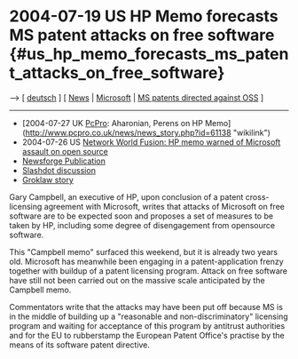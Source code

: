 # 2004-07-19 US HP Memo forecasts MS patent attacks on free software {#us_hp_memo_forecasts_ms_patent_attacks_on_free_software}

\--\> \[ [ deutsch](Campbell040719De "wikilink") \] \[ [
News](SwpatcninoEn "wikilink") \| [
Microsoft](SwpatmicrosoftEn "wikilink") \| [ MS patents directed against
OSS](Mspat040609En "wikilink") \]

------------------------------------------------------------------------

-   [2004-07-27 UK [PcPro](PcPro "wikilink"): Aharonian, Perens on HP
    Memo](http://www.pcpro.co.uk/news/news_story.php?id=61138 "wikilink")
-   2004-07-26 US [Network World Fusion: HP memo warned of Microsoft
    assault on open
    source](http://www.nwfusion.com/news/2004/0720hpmemo.html?nl "wikilink")
-   [Newsforge
    Publication](http://www.newsforge.com/article.pl?sid=04/07/19/2315200 "wikilink")
-   [Slashdot
    discussion](http://yro.slashdot.org/yro/04/07/20/0055233.shtml?tid=155&tid=109&tid=123 "wikilink")
-   [Groklaw
    story](http://www.groklaw.net/article.php?story=20040712104852353 "wikilink")

Gary Campbell, an executive of HP, upon conclusion of a patent
cross-licensing agreement with Microsoft, writes that attacks of
Microsoft on free software are to be expected soon and proposes a set of
measures to be taken by HP, including some degree of disengagement from
opensource software.

This \"Campbell memo\" surfaced this weekend, but it is already two
years old. Microsoft has meanwhile been engaging in a patent-application
frenzy together with buildup of a patent licensing program. Attack on
free software have still not been carried out on the massive scale
anticipated by the Campbell memo.

Commentators write that the attacks may have been put off because MS is
in the middle of building up a \"reasonable and non-discriminatory\"
licensing program and waiting for acceptance of this program by
antitrust authorities and for the EU to rubberstamp the European Patent
Office\'s practise by the means of its software patent directive.
